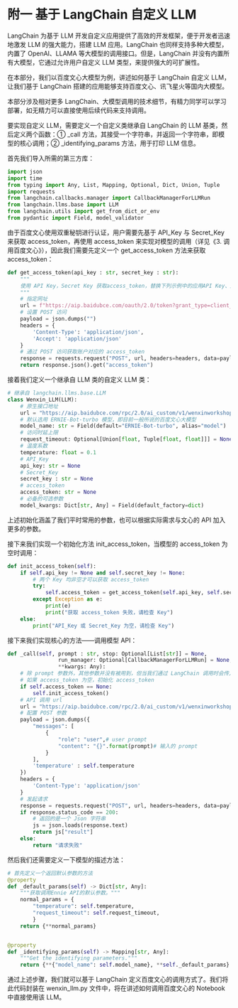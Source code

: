 # 附一 基于 LangChain 自定义 LLM

LangChain 为基于 LLM 开发自定义应用提供了高效的开发框架，便于开发者迅速地激发 LLM 的强大能力，搭建 LLM 应用。LangChain 也同样支持多种大模型，内置了 OpenAI、LLAMA 等大模型的调用接口。但是，LangChain 并没有内置所有大模型，它通过允许用户自定义 LLM 类型，来提供强大的可扩展性。

在本部分，我们以百度文心大模型为例，讲述如何基于 LangChain 自定义 LLM，让我们基于 LangChain 搭建的应用能够支持百度文心、讯飞星火等国内大模型。

本部分涉及相对更多 LangChain、大模型调用的技术细节，有精力同学可以学习部署，如无精力可以直接使用后续代码来支持调用。

要实现自定义 LLM，需要定义一个自定义类继承自 LangChain 的 LLM 基类，然后定义两个函数：① _call 方法，其接受一个字符串，并返回一个字符串，即模型的核心调用；② _identifying_params 方法，用于打印 LLM 信息。

首先我们导入所需的第三方库：


```python
import json
import time
from typing import Any, List, Mapping, Optional, Dict, Union, Tuple
import requests
from langchain.callbacks.manager import CallbackManagerForLLMRun
from langchain.llms.base import LLM
from langchain.utils import get_from_dict_or_env
from pydantic import Field, model_validator
```

由于百度文心使用双重秘钥进行认证，用户需要先基于 API_Key 与 Secret_Key 来获取 access_token，再使用 access_token 来实现对模型的调用（详见《3. 调用百度文心》），因此我们需要先定义一个 get_access_token 方法来获取 access_token：


```python
def get_access_token(api_key : str, secret_key : str):
    """
    使用 API Key，Secret Key 获取access_token，替换下列示例中的应用API Key、应用Secret Key
    """
    # 指定网址
    url = f"https://aip.baidubce.com/oauth/2.0/token?grant_type=client_credentials&client_id={api_key}&client_secret={secret_key}"
    # 设置 POST 访问
    payload = json.dumps("")
    headers = {
        'Content-Type': 'application/json',
        'Accept': 'application/json'
    }
    # 通过 POST 访问获取账户对应的 access_token
    response = requests.request("POST", url, headers=headers, data=payload)
    return response.json().get("access_token")
```

接着我们定义一个继承自 LLM 类的自定义 LLM 类：


```python
# 继承自 langchain.llms.base.LLM
class Wenxin_LLM(LLM):
    # 原生接口地址
    url = "https://aip.baidubce.com/rpc/2.0/ai_custom/v1/wenxinworkshop/chat/eb-instant"
    # 默认选用 ERNIE-Bot-turbo 模型，即目前一般所说的百度文心大模型
    model_name: str = Field(default="ERNIE-Bot-turbo", alias="model")
    # 访问时延上限
    request_timeout: Optional[Union[float, Tuple[float, float]]] = None
    # 温度系数
    temperature: float = 0.1
    # API_Key
    api_key: str = None
    # Secret_Key
    secret_key : str = None
    # access_token
    access_token: str = None
    # 必备的可选参数
    model_kwargs: Dict[str, Any] = Field(default_factory=dict)

```

上述初始化涵盖了我们平时常用的参数，也可以根据实际需求与文心的 API 加入更多的参数。

接下来我们实现一个初始化方法 init_access_token，当模型的 access_token 为空时调用：


```python
def init_access_token(self):
    if self.api_key != None and self.secret_key != None:
        # 两个 Key 均非空才可以获取 access_token
        try:
            self.access_token = get_access_token(self.api_key, self.secret_key)
        except Exception as e:
            print(e)
            print("获取 access_token 失败，请检查 Key")
    else:
        print("API_Key 或 Secret_Key 为空，请检查 Key")
```

接下来我们实现核心的方法——调用模型 API：


```python
def _call(self, prompt : str, stop: Optional[List[str]] = None,
                run_manager: Optional[CallbackManagerForLLMRun] = None,
                **kwargs: Any):
    # 除 prompt 参数外，其他参数并没有被用到，但当我们通过 LangChain 调用时会传入这些参数，因此必须设置
    # 如果 access_token 为空，初始化 access_token
    if self.access_token == None:
        self.init_access_token()
    # API 调用 url
    url = "https://aip.baidubce.com/rpc/2.0/ai_custom/v1/wenxinworkshop/chat/eb-instant?access_token={}".format(self.access_token)
    # 配置 POST 参数
    payload = json.dumps({
        "messages": [
            {
                "role": "user",# user prompt
                "content": "{}".format(prompt)# 输入的 prompt
            }
        ],
        'temperature' : self.temperature
    })
    headers = {
        'Content-Type': 'application/json'
    }
    # 发起请求
    response = requests.request("POST", url, headers=headers, data=payload, timeout=self.request_timeout)
    if response.status_code == 200:
        # 返回的是一个 Json 字符串
        js = json.loads(response.text)
        return js["result"]
    else:
        return "请求失败"
```

然后我们还需要定义一下模型的描述方法：


```python
# 首先定义一个返回默认参数的方法
@property
def _default_params(self) -> Dict[str, Any]:
    """获取调用Ennie API的默认参数。"""
    normal_params = {
        "temperature": self.temperature,
        "request_timeout": self.request_timeout,
        }
    return {**normal_params}


@property
def _identifying_params(self) -> Mapping[str, Any]:
    """Get the identifying parameters."""
    return {**{"model_name": self.model_name}, **self._default_params}
```

通过上述步骤，我们就可以基于 LangChain 定义百度文心的调用方式了。我们将此代码封装在 wenxin_llm.py 文件中，将在讲述如何调用百度文心的 Notebook 中直接使用该 LLM。
